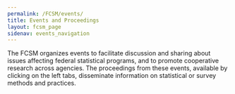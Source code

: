 ```yaml
---
permalink: /FCSM/events/
title: Events and Proceedings
layout: fcsm_page
sidenav: events_navigation
---
```

<p>The FCSM organizes events to facilitate discussion and sharing about issues affecting federal statistical programs, and to promote cooperative research across agencies.  The proceedings from these events, available by clicking on the left tabs, disseminate information on statistical or survey methods and practices. </p>
